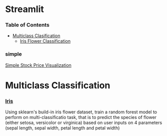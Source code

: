 # Streamlit

### Table of Contents
- [Multiclass Clasification](#multiclass-classification)
  - [Iris Flower Classification](#iris)

### simple
[Simple Stock Price Visualization](https://github.com/Hongyanlee0614/Streamlit/tree/main/Static%20Stock%20Price%20Visualization)

# Multiclass Classification
### [Iris](https://github.com/Hongyanlee0614/Streamlit/tree/main/Iris%20Flower%20Classification)
Using sklearn's build-in iris flower dataset, train a random forest model to perform on multi-classificatio task, that is to predict the species of flower (either setosa, versicolor or virginica) based on user inputs on 4 parameters (sepal length, sepal width, petal length and petal width)
